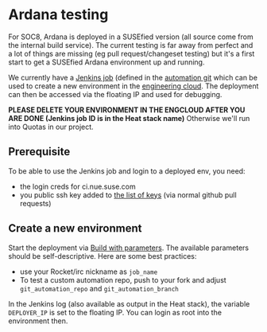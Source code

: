 # Ardana testing

For SOC8, Ardana is deployed in a SUSEfied version (all source come from
the internal build service).
The current testing is far away from perfect and a lot of things are missing
(eg pull request/changeset testing) but it's a first start to get a SUSEfied
Ardana environment up and running.

We currently have a [Jenkins job](https://ci.nue.suse.com/job/ardana-job/) (defined
in the [automation git](https://github.com/SUSE-Cloud/automation/blob/master/jenkins/ci.suse.de/ardana-job.yaml)
which can be used to create a new environment in the [engineering cloud](https://engcloud.prv.suse.net/).
The deployment can then be accessed via the floating IP and used for debugging.

**PLEASE DELETE YOUR ENVIRONMENT IN THE ENGCLOUD AFTER YOU ARE DONE (Jenkins job ID is in the Heat stack name)**
Otherwise we'll run into Quotas in our project.

## Prerequisite
To be able to use the Jenkins job and login to a deployed env, you need:

 * the login creds for ci.nue.suse.com
 * you public ssh key added to [the list of keys](https://github.com/SUSE-Cloud/automation/blob/master/scripts/jenkins/ardana/ansible/ssh-keys.yml) (via normal github pull requests)

## Create a new environment
Start the deployment via [Build with parameters](https://ci.nue.suse.com/job/ardana-job/build). The available parameters should be self-descriptive. Here are some best practices:

 * use your Rocket/irc nickname as ```job_name```
 * To test a custom automation repo, push to your fork and adjust ```git_automation_repo``` and ```git_automation_branch```

In the Jenkins log (also available as output in the Heat stack), the variable
```DEPLOYER_IP``` is set to the floating IP. You can login as root into the
environment then.
